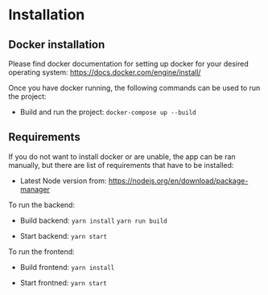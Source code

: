 # Installation

## Docker installation

Please find docker documentation for setting up docker for your desired operating system:
https://docs.docker.com/engine/install/

Once you have docker running, the following commands can be used to run the project:

- Build and run the project:
`docker-compose up --build`

## Requirements

If you do not want to install docker or are unable, the app can be ran manually, but there are list of requirements that have to be installed:

- Latest Node version from:  https://nodejs.org/en/download/package-manager

To run the backend:

- Build backend:
`yarn install`
`yarn run build`

- Start backend:
`yarn start`

To run the frontend:

- Build frontend:
`yarn install`

- Start frontned:
`yarn start`
